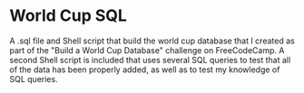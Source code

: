 # World Cup SQL
A .sql file and Shell script that build the world cup database that I created as part of the "Build a World Cup Database" challenge on FreeCodeCamp.
A second Shell script is included that uses several SQL queries to test that all of the data has been properly added, as well as to test my knowledge of SQL queries.
